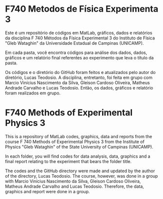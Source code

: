 # F740 Metodos de Física Experimenta 3
Este é um repositório de códigos em MatLab, gráficos, dados e relatórios da disciplina F 740 Métodos da Física Experimental 3 
do Instituto de Física "Gleb Wataghin" da Universidade Estadual de Campinas (UNICAMP). 

Em cada pasta, você encontra códigos para análise dos dados, dados, gráficos e um relatório final referentes ao experimento que leva o título da pasta.

Os códigos e o diretório do GitHub foram feitos e atualizados pelo autor do diretório, Lucas Teodosio. A disciplina, entretanto,
foi feita em grupo com Marcio Vinícius Nascimento da Silva, Gleison Cardoso Oliveira, Matheus Andrade Carvalho e Lucas Teodosio. Então,
os dados, gráficos e relatório foram realizados em grupo. 


# F740 Methods of Experimental Physics 3
This is a repository of MatLab codes, graphics, data and reports from the course F 740 Methods of Experimental Physics 3
from the Institute of Physics "Gleb Wataghin" of the State University of Campinas (UNICAMP).

In each folder, you will find codes for data analysis, data, graphics and a final report relating to the experiment that bears the folder title.

The codes and the GitHub directory were made and updated by the author of the directory, Lucas Teodosio. The course, however,
was done in a group with Marcio Vinícius Nascimento da Silva, Gleison Cardoso Oliveira, Matheus Andrade Carvalho and Lucas Teodosio. Therefore,
the data, graphics and report were done in a group.
